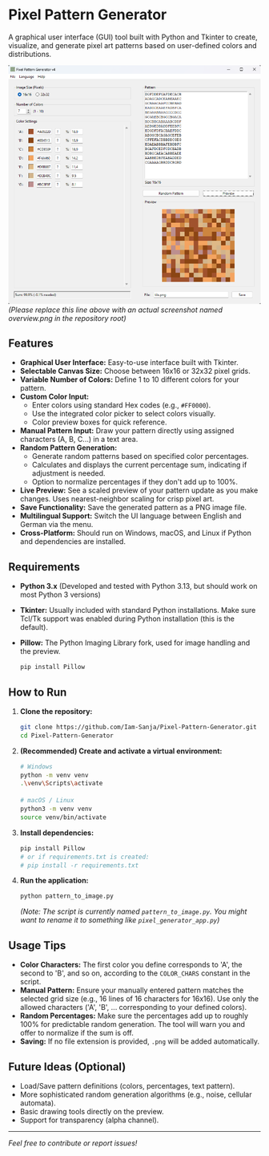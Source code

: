 # Pixel Pattern Generator

A graphical user interface (GUI) tool built with Python and Tkinter to create, visualize, and generate pixel art patterns based on user-defined colors and distributions.

![Screenshot of the Pixel Pattern Generator UI](overview.png)
*(Please replace this line above with an actual screenshot named overview.png in the repository root)*

## Features

*   **Graphical User Interface:** Easy-to-use interface built with Tkinter.
*   **Selectable Canvas Size:** Choose between 16x16 or 32x32 pixel grids.
*   **Variable Number of Colors:** Define 1 to 10 different colors for your pattern.
*   **Custom Color Input:**
    *   Enter colors using standard Hex codes (e.g., `#FF0000`).
    *   Use the integrated color picker to select colors visually.
    *   Color preview boxes for quick reference.
*   **Manual Pattern Input:** Draw your pattern directly using assigned characters (A, B, C...) in a text area.
*   **Random Pattern Generation:**
    *   Generate random patterns based on specified color percentages.
    *   Calculates and displays the current percentage sum, indicating if adjustment is needed.
    *   Option to normalize percentages if they don't add up to 100%.
*   **Live Preview:** See a scaled preview of your pattern update as you make changes. Uses nearest-neighbor scaling for crisp pixel art.
*   **Save Functionality:** Save the generated pattern as a PNG image file.
*   **Multilingual Support:** Switch the UI language between English and German via the menu.
*   **Cross-Platform:** Should run on Windows, macOS, and Linux if Python and dependencies are installed.

## Requirements

*   **Python 3.x** (Developed and tested with Python 3.13, but should work on most Python 3 versions)
*   **Tkinter:** Usually included with standard Python installations. Make sure Tcl/Tk support was enabled during Python installation (this is the default).
*   **Pillow:** The Python Imaging Library fork, used for image handling and the preview.

    ```bash
    pip install Pillow
    ```

## How to Run

1.  **Clone the repository:**
    ```bash
    git clone https://github.com/Iam-Sanja/Pixel-Pattern-Generator.git
    cd Pixel-Pattern-Generator
    ```

2.  **(Recommended) Create and activate a virtual environment:**
    ```bash
    # Windows
    python -m venv venv
    .\venv\Scripts\activate

    # macOS / Linux
    python3 -m venv venv
    source venv/bin/activate
    ```

3.  **Install dependencies:**
    ```bash
    pip install Pillow
    # or if requirements.txt is created:
    # pip install -r requirements.txt
    ```

4.  **Run the application:**
    ```bash
    python pattern_to_image.py
    ```
    *(Note: The script is currently named `pattern_to_image.py`. You might want to rename it to something like `pixel_generator_app.py`)*

## Usage Tips

*   **Color Characters:** The first color you define corresponds to 'A', the second to 'B', and so on, according to the `COLOR_CHARS` constant in the script.
*   **Manual Pattern:** Ensure your manually entered pattern matches the selected grid size (e.g., 16 lines of 16 characters for 16x16). Use only the allowed characters ('A', 'B', ... corresponding to your defined colors).
*   **Random Percentages:** Make sure the percentages add up to roughly 100% for predictable random generation. The tool will warn you and offer to normalize if the sum is off.
*   **Saving:** If no file extension is provided, `.png` will be added automatically.

## Future Ideas (Optional)

*   Load/Save pattern definitions (colors, percentages, text pattern).
*   More sophisticated random generation algorithms (e.g., noise, cellular automata).
*   Basic drawing tools directly on the preview.
*   Support for transparency (alpha channel).

---

*Feel free to contribute or report issues!*